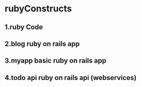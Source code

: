 # rubyConstructs


## 1.ruby Code
## 2.blog ruby on rails app
## 3.myapp basic ruby on rails app
## 4.todo api ruby on rails api (webservices)
